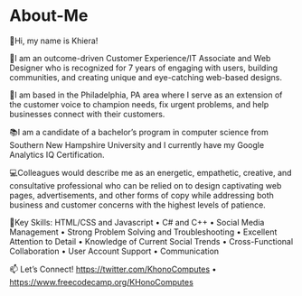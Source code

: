 # About-Me
👋Hi, my name is Khiera!

🏅I am an outcome-driven Customer Experience/IT Associate and Web Designer who is recognized for 7 years of engaging with users, building communities, and creating unique and eye-catching web-based designs.

📍I am based in the Philadelphia, PA area where I serve as an extension of the customer voice to champion needs, fix urgent problems, and help businesses connect with their customers.

📚I am a candidate of a bachelor’s program in computer science from Southern New Hampshire University and I currently have my Google Analytics IQ Certification.

💻Colleagues would describe me as an energetic, empathetic, creative, and consultative professional who can be relied on to design captivating web pages, advertisements, and other forms of copy while addressing both business and customer concerns with the highest levels of patience.

🔑Key Skills: HTML/CSS and Javascript • C# and C++ • Social Media Management • Strong Problem Solving and Troubleshooting • Excellent Attention to Detail • Knowledge of Current Social Trends • Cross-Functional Collaboration • User Account Support • Communication

📫 Let’s Connect! https://twitter.com/KhonoComputes • https://www.freecodecamp.org/KHonoComputes

